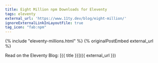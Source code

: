 ```yaml
---
title: Eight Million npm Downloads for Eleventy
tags: eleventy
external_url: 'https://www.11ty.dev/blog/eight-million/'
ignoreExternalLinkInLayoutFile: true
tag_icon: "fab:npm"
---
```

{% include "eleventy-millions.html" %}
{% originalPostEmbed external_url %}

Read on the Eleventy Blog: [{{ title }}]({{ external_url }})
